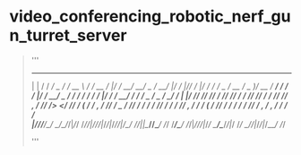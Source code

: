 # video_conferencing_robotic_nerf_gun_turret_server
>'''
>  _   _________  ________    _________  _  _____________  _____  ___  _______  _______  ___  ____  ___  ____  _______________  _  _________  ____  _______  ___  __  ________  _____  ___  __________
> | | / /  _/ _ \/ __/ __ \  / ___/ __ \/ |/ / __/ __/ _ \/ __/ |/ / |/_/  _/ |/ / ___/ / _ \/ __ \/ _ )/ __ \/_  __/  _/ ___/ / |/ / __/ _ \/ __/ / ___/ / / / |/ / /_  __/ / / / _ \/ _ \/ __/_  __/
> | |/ // // // / _// /_/ / / /__/ /_/ /    / _// _// , _/ _//    />  <_/ //    / (_ / / , _/ /_/ / _  / /_/ / / / _/ // /__  /    / _// , _/ _/  / (_ / /_/ /    /   / / / /_/ / , _/ , _/ _/  / /   
> |___/___/____/___/\____/  \___/\____/_/|_/_/ /___/_/|_/___/_/|_/_/|_/___/_/|_/\___/ /_/|_|\____/____/\____/ /_/ /___/\___/ /_/|_/___/_/|_/_/    \___/\____/_/|_/   /_/  \____/_/|_/_/|_/___/ /_/    
>                                                                                                                             
>'''
